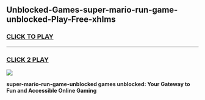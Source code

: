 
## Unblocked-Games-super-mario-run-game-unblocked-Play-Free-xhlms
<h3>
<a href="https://premium76.site?title=super-mario-run-game-unblocked&ref=18A">CLICK TO PLAY</a></h3>
<hr>

<h3>
<a href="https://premium76.site?title=super-mario-run-game-unblocked&ref=18A">CLICK 2 PLAY</a>
  
</h3>

<a href="https://premium76.site?title=super-mario-run-game-unblocked&ref=18A"><img src="https://clearcache.store/games.png"></a>


**super-mario-run-game-unblocked games unblocked: Your Gateway to Fun and Accessible Online Gaming**
